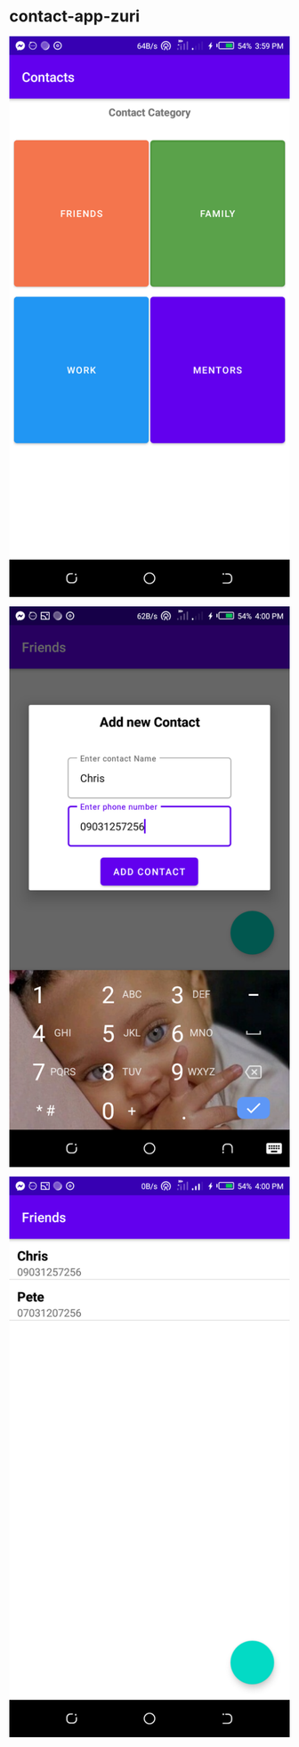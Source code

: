 # contact-app-zuri

![](ScreenShotd/Screenshot_20210521-155947.png)

![](ScreenShotd/Screenshot_20210521-160008.png)

![](ScreenShotd/Screenshot_20210521-160033.png)
